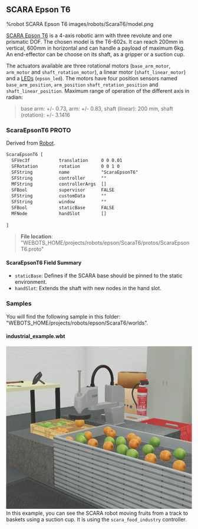 ## SCARA Epson T6

%robot SCARA Epson T6 images/robots/ScaraT6/model.png

[SCARA Epson T6](https://www.epson.eu/products/robot/scara-t6-series) is a 4-axis robotic arm with three revolute and one prismatic DOF. The chosen model is the T6-602s. It can reach 200mm in vertical, 600mm in horizontal and can handle a payload of maximum 6kg. An end-effector can be choose on its shaft, as a gripper or a suction cup.

The actuators available are three rotational motors (`base_arm_motor`, `arm_motor` and `shaft_rotation_motor`), a linear motor (`shaft_linear_motor`) and a [LEDs](../reference/led.md) (`epson_led`). The motors have four position sensors named `base_arm_position`, `arm_position` `shaft_rotation_position` and `shaft_linear_position`.
Maximum range of operation of the different axis in radian:
> base arm: +/- 0.73, arm: +/- 0.83, shaft (linear): 200 mm, shaft (rotation): +/- 3.1416
### ScaraEpsonT6 PROTO

Derived from [Robot](../reference/robot.md).

```
ScaraEpsonT6 [
  SFVec3f           translation     0 0 0.01
  SFRotation        rotation        0 0 1 0
  SFString          name            "ScaraEpsonT6"
  SFString          controller      ""
  MFString          controllerArgs  []
  SFBool            supervisor      FALSE
  SFString          customData      ""
  SFString          window          ""
  SFBool            staticBase      FALSE
  MFNode            handSlot        []

]
```

> **File location**: "WEBOTS\_HOME/projects/robots/epson/ScaraT6/protos/ScaraEpsonT6.proto"

#### ScaraEpsonT6 Field Summary

-  `staticBase`: Defines if the SCARA base should be pinned to the static environment.
-  `handSlot`: Extends the shaft with new nodes in the hand slot.

### Samples

You will find the following sample in this folder: "WEBOTS\_HOME/projects/robots/epson/ScaraT6/worlds".

#### industrial\_example.wbt

![industrial_example.wbt.png](images/robots/ScaraT6/industrial_example.wbt.png) In this example, you can see the SCARA robot moving fruits from a track to baskets using a suction cup.
It is using the `scara_food_industry` controller.
